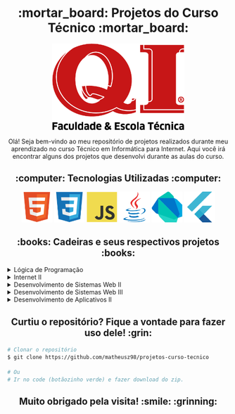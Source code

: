 <h1 align="center">:mortar_board: Projetos do Curso Técnico :mortar_board:</h1>

<p align="center">
<img src="img/logo-qi.png" alt="Logotipo da escola QI" width="300">
</p>

<p align="center">Olá! Seja bem-vindo ao meu repositório de projetos realizados durante meu aprendizado no curso Técnico em Informática para Internet.
Aqui você irá encontrar alguns dos projetos que desenvolvi durante as aulas do curso.</p>

<h2 align="center"> :computer: Tecnologias Utilizadas :computer:</h2>

<p align="center">
  <img src="img/html5-original.svg" alt="HTML5" tittle="HTML5" width="70" height="70">
  <img src="img/css3-original.svg" alt="CSS3" tittle="CSS3" width="70" height="70">
  <img src="img/javascript-original.svg" alt="JavaScript" tittle="JavaScript" width="70" height="70">
  <img src="img/java-original.svg" alt="Java" tittle="Java" width="70" height="70">
  <img src="img/dart-original.svg" alt="Dart" tittle="Dart" width="70" height="70">
  <img src="img/flutter-original.svg" alt="Flutter" tittle="Flutter" width="70" height="70">
</p>

<h2 align="center">:books: Cadeiras e seus respectivos projetos :books:</h2>

<details>
  <summary>Lógica de Programação</summary>
  <h3>Locação de Livros</h3>
  <p>Um simples projeto no qual desenvolvi um programa de locação de livros.</p>
  <a href="https://github.com/matheusz98/projetos-curso-tecnico/tree/master/java/ProjFuncionario" target="_blank">Locação de Livros</a>
  <hr>
  
  <h3>Funcionário</h3>
  <p>Um projeto de cálculo do salário de um funcionário</p>
  <a href="https://github.com/matheusz98/projetos-curso-tecnico/tree/master/java/ProjFuncionario" target="_blank">Funcionário</a>
  <hr>
  
</details>

<details>
  <summary>Internet II</summary>
  <h3>Gamestation</h3>
  <p>Projeto final da cadeira de Internet II. Este foi meu primeiro projeto avaliativo envolvendo HTML5 e CSS3.</p>
  <a href="https://github.com/matheusz98/projetos-curso-tecnico/tree/master/html-css-javascript/Projeto%20Gamestation" target="_blank">Gamestation</a>
</details>

<details>
  <summary>Desenvolvimento de Sistemas Web II</summary>
  <h3>Mona Games</h3>
  <p>Projeto final da cadeira de Desenvolvimento de Sistemas Web II. Neste projeto eu desenvolvi um layout de uma página e-commerce focada no tema de games.</p>
  <a href="https://github.com/matheusz98/projetos-curso-tecnico/tree/master/html-css-javascript/mona-games" target="_blank">Mona Games</a>
</details>

<details>
  <summary>Desenvolvimento de Sistemas Web III</summary>
  <h3>Phan-Blog</h3>
  <p>Projeto final da cadeira de Desenvolvimento de Sistemas Web III. Neste projeto eu coloquei em prática todo o meu conhecimento sobre HTML, CSS & JavaScript. O tema era de
  livre escolha, então decidi fazer sobre um dos meus jogos favoritos: Persona 5 (Royal). Dei meu melhor para desenvolver um site dinâmico repleto de animações.</p>
  <a href="https://github.com/matheusz98/projetos-curso-tecnico/tree/master/html-css-javascript/phan-blog" target="_blank">Phan-Blog</a>
</details>

<details>
  <summary>Desenvolvimento de Aplicativos II</summary>
  <h3>Tudo Gostoso</h3>
  <p>Meu primeiro projeto desenvolvido em Flutter. Um aplicativo com temática de receita.</p>
  <a href="https://github.com/matheusz98/projetos-curso-tecnico/tree/master/flutter/tudo_gostoso" target="_blank">Tudo Gostoso</a>
  <hr>
  
  <h3>Pokédex</h3>
  <p>Um aplicativo com temática de uma pokédex desenvolvido em Flutter.</p>
  <a href="https://github.com/matheusz98/projetos-curso-tecnico/tree/master/flutter/pokedex" target="_blank">Pokédex</a>
  <hr>
  
  <h3>Trip Advisor</h3>
  <p>Um aplicativo de turismo desenvolvido em Flutter.</p>
  <a href="https://github.com/matheusz98/projetos-curso-tecnico/tree/master/flutter/trip_advisor" target="_blank">Tript Advisor</a>
  <hr>
  
  <h3>Agenda de Contatos</h3>
  <p>Um aplicativo de agenda de contatos.</p>
  <a href="https://github.com/matheusz98/projetos-curso-tecnico/tree/master/flutter/google_agenda">Agenda de Contatos</a>
  <hr>
</details>

<h2 align="center">Curtiu o repositório? Fique a vontade para fazer uso dele! :grin:</h2>

```bash
# Clonar o repositório
$ git clone https://github.com/matheusz98/projetos-curso-tecnico

# Ou
# Ir no code (botãozinho verde) e fazer download do zip.

```

<h2 align="center">Muito obrigado pela visita! :smile: :grinning: </h2>
